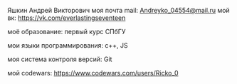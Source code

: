 Яшкин Андрей Викторович
моя почта mail: Andreyko_04554@mail.ru
мой вк: https://vk.com/everlastingseventeen

моё образование: первый курс СПбГУ

мои языки программирования: c++, JS

моя система контроля версий: Git

мой codewars: https://www.codewars.com/users/Ricko_0

